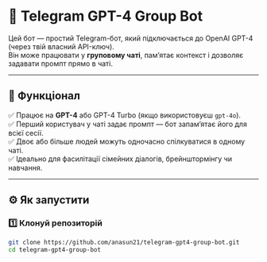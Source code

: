 # 🤖 Telegram GPT-4 Group Bot

Цей бот — простий Telegram-бот, який підключається до OpenAI GPT-4 (через твій власний API-ключ).  
Він може працювати у **груповому чаті**, пам’ятає контекст і дозволяє задавати промпт прямо в чаті.

---

## 📌 Функціонал

✅ Працює на **GPT-4** або GPT-4 Turbo (якщо використовуєш `gpt-4o`).  
✅ Перший користувач у чаті задає промпт — бот запам’ятає його для всієї сесії.  
✅ Двоє або більше людей можуть одночасно спілкуватися в одному чаті.  
✅ Ідеально для фасилітації сімейних діалогів, брейнштормінгу чи навчання.

---

## ⚙️ Як запустити

### 1️⃣ Клонуй репозиторій

```bash
git clone https://github.com/anasun21/telegram-gpt4-group-bot.git
cd telegram-gpt4-group-bot
